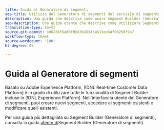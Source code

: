```yaml
---
title: Guida al Generatore di segmenti
seo-title: Utilizzo del Generatore di segmenti del servizio di segmentazione in Real-time Customer Data Platform
description: Una guida che descrive come usare Segment Builder (Generatore di segmenti).
seo-description: Una guida utente che descrive come utilizzare Segmentation Service Segment Builder (Generatore di segmenti di servizio di segmentazione) su Real-time Customer Data Platform (dati cliente in tempo reale).
translation-type: tm+mt
source-git-commit: b96286f6a06f0583b45343a513ee64f0025d79a7
workflow-type: tm+mt
source-wordcount: '100'
ht-degree: 0%

---
```



# Guida al Generatore di segmenti

Basato su  Adobe Experience Platform, [!DNL Real-time Customer Data Platform] è in grado di utilizzare tutte le funzionalità di Segment Builder incluse in [!DNL Experience Platform]. Nell&#39;interfaccia utente del Generatore di segmenti, puoi creare nuovi segmenti, accedere ai segmenti esistenti e modificare quelli esistenti.

Per una guida più dettagliata su Segment Builder (Generatore di segmenti), consulta la guida [utente di](../../segmentation/ui/overview.md)Segment Builder (Generatore di segmenti).

